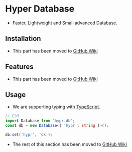 # Hyper Database

- Faster, Lightweight and Small advanced Database.

## Installation

- This part has been moved to [GitHub Wiki](https://github.com/erqeweew/hyprdb/wiki)

## Features

- This part has been moved to [GitHub Wiki](https://github.com/erqeweew/hyprdb/wiki)

## Usage

- We are supporting typing with [TypeScript](https://typescriptlang.org).

```ts
// ESM
import Database from 'hypr.db';
const db = new Database<{ 'hypr': string }>();

db.set('hypr', 'ok');
```

- The rest of this section has been moved to [GitHub Wiki](https://github.com/erqeweew/hyprdb/wiki)